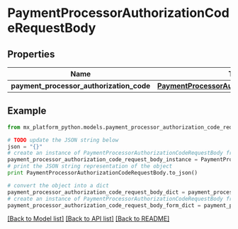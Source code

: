 # PaymentProcessorAuthorizationCodeRequestBody


## Properties
Name | Type | Description | Notes
------------ | ------------- | ------------- | -------------
**payment_processor_authorization_code** | [**PaymentProcessorAuthorizationCodeRequest**](PaymentProcessorAuthorizationCodeRequest.md) |  | [optional] 

## Example

```python
from mx_platform_python.models.payment_processor_authorization_code_request_body import PaymentProcessorAuthorizationCodeRequestBody

# TODO update the JSON string below
json = "{}"
# create an instance of PaymentProcessorAuthorizationCodeRequestBody from a JSON string
payment_processor_authorization_code_request_body_instance = PaymentProcessorAuthorizationCodeRequestBody.from_json(json)
# print the JSON string representation of the object
print PaymentProcessorAuthorizationCodeRequestBody.to_json()

# convert the object into a dict
payment_processor_authorization_code_request_body_dict = payment_processor_authorization_code_request_body_instance.to_dict()
# create an instance of PaymentProcessorAuthorizationCodeRequestBody from a dict
payment_processor_authorization_code_request_body_form_dict = payment_processor_authorization_code_request_body.from_dict(payment_processor_authorization_code_request_body_dict)
```
[[Back to Model list]](../README.md#documentation-for-models) [[Back to API list]](../README.md#documentation-for-api-endpoints) [[Back to README]](../README.md)


